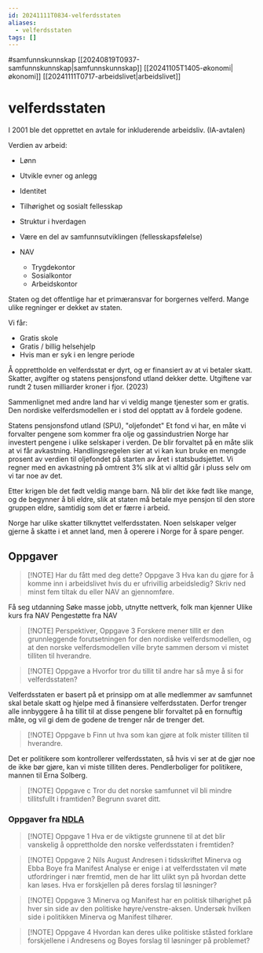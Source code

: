 ```yaml
---
id: 20241111T0834-velferdsstaten
aliases:
  - velferdsstaten
tags: []
---
```


#samfunnskunnskap [[20240819T0937-samfunnskunnskap|samfunnskunnskap]] [[20241105T1405-økonomi|økonomi]] [[20241111T0717-arbeidslivet|arbeidslivet]]

# velferdsstaten

I 2001 ble det opprettet en avtale for inkluderende arbeidsliv. (IA-avtalen)

Verdien av arbeid:

- Lønn
- Utvikle evner og anlegg
- Identitet
- Tilhørighet og sosialt fellesskap
- Struktur i hverdagen
- Være en del av samfunnsutviklingen (fellesskapsfølelse)

- NAV
  - Trygdekontor
  - Sosialkontor
  - Arbeidskontor

Staten og det offentlige har et primæransvar for borgernes velferd. Mange ulike regninger er dekket av staten.

Vi får:

- Gratis skole
- Gratis / billig helsehjelp
- Hvis man er syk i en lengre periode

Å opprettholde en velferdsstat er dyrt, og er finansiert av at vi betaler skatt.
Skatter, avgifter og statens pensjonsfond utland dekker dette. Utgiftene var rundt 2 tusen milliarder kroner i fjor. (2023)

Sammenlignet med andre land har vi veldig mange tjenester som er gratis.
Den nordiske velferdsmodellen er i stod del opptatt av å fordele godene.

Statens pensjonsfond utland (SPU), "oljefondet"
Et fond vi har, en måte vi forvalter pengene som kommer fra olje og gassindustrien
Norge har investert pengene i ulike selskaper i verden. De blir forvaltet på en måte slik at vi får avkastning.
Handlingsregelen sier at vi kan kun bruke en mengde prosent av verdien til oljefondet på starten av året i statsbudsjettet.
Vi regner med en avkastning på omtrent 3% slik at vi alltid går i pluss selv om vi tar noe av det.

Etter krigen ble det født veldig mange barn. Nå blir det ikke født like mange, og de begynner å bli eldre, slik at staten må betale mye pensjon til den store gruppen eldre, samtidig som det er færre i arbeid.

Norge har ulike skatter tilknyttet velferdsstaten. Noen selskaper velger gjerne å skatte i et annet land, men å operere i Norge for å spare penger.

## Oppgaver

> [!NOTE] Har du fått med deg dette? Oppgave 3
> Hva kan du gjøre for å komme inn i arbeidslivet hvis du er ufrivillig arbeidsledig?
> Skriv ned minst fem tiltak du eller NAV an gjennomføre.

Få seg utdanning
Søke masse jobb, utnytte nettverk, folk man kjenner
Ulike kurs fra NAV
Pengestøtte fra NAV

> [!NOTE] Perspektiver, Oppgave 3
> Forskere mener tillit er den grunnleggende forutsetningen for den nordiske velferdsmodellen, og at den norske velferdsmodellen ville bryte sammen dersom vi mistet tilliten til hverandre.

> [!NOTE] Oppgave a
> Hvorfor tror du tillit til andre har så mye å si for velferdsstaten?

Velferdsstaten er basert på et prinsipp om at alle medlemmer av samfunnet skal betale skatt og hjelpe med å finansiere velferdsstaten. Derfor trenger alle innbyggere å ha tillit til at disse pengene blir forvaltet på en fornuftig måte, og vil gi dem de godene de trenger når de trenger det.

> [!NOTE] Oppgave b
> Finn ut hva som kan gjøre at folk mister tilliten til hverandre.

Det er politikere som kontrollerer velferdsstaten, så hvis vi ser at de gjør noe de ikke bør gjøre, kan vi miste tilliten deres. Pendlerboliger for politikere, mannen til Erna Solberg.

> [!NOTE] Oppgave c
> Tror du det norske samfunnet vil bli mindre tillitsfullt i framtiden? Begrunn svaret ditt.

### Oppgaver fra [NDLA](https://ndla.no/nb/subject:1:470720f9-6b03-40cb-ab58-e3e130803578/topic:1:c70254d4-b914-42dc-8867-de34e415407e/topic:1:cdba4f9b-6f4d-4e69-9b2d-b7dafed3cc05/resource:e182f692-370f-44ed-bef6-abae86ec1cd4)

> [!NOTE] Oppgave 1
> Hva er de viktigste grunnene til at det blir vanskelig å opprettholde den norske velferdsstaten i fremtiden?

> [!NOTE] Oppgave 2
> Nils August Andresen i tidsskriftet Minerva og Ebba Boye fra Manifest Analyse er enige i at velferdsstaten vil møte utfordringer i nær fremtid, men de har litt ulikt syn på hvordan dette kan løses. Hva er forskjellen på deres forslag til løsninger?

> [!NOTE] Oppgave 3
> Minerva og Manifest har en politisk tilhørighet på hver sin side av den politiske høyre/venstre-aksen. Undersøk hvilken side i politikken Minerva og Manifest tilhører.

> [!NOTE] Oppgave 4
> Hvordan kan deres ulike politiske ståsted forklare forskjellene i Andresens og Boyes forslag til løsninger på problemet?
